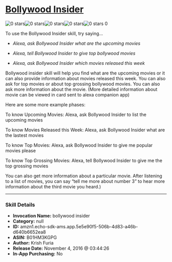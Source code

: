 # [Bollywood Insider](http://alexa.amazon.com/#skills/amzn1.echo-sdk-ams.app.5e5e90f5-506b-4d83-a46b-d640b6652ea8)
![0 stars](../../images/ic_star_border_black_18dp_1x.png)![0 stars](../../images/ic_star_border_black_18dp_1x.png)![0 stars](../../images/ic_star_border_black_18dp_1x.png)![0 stars](../../images/ic_star_border_black_18dp_1x.png)![0 stars](../../images/ic_star_border_black_18dp_1x.png) 0

To use the Bollywood Insider skill, try saying...

* *Alexa, ask Bollywood Insider what are the upcoming movies*

* *Alexa, tell Bollywood Insider to give top bollywood movies*

* *Alexa, ask Bollywood Insider which movies released this week*

Bollywood insider skill will help you find what are the upcoming movies or it can also provide information about movies released this week. You can also ask for top movies or about top grossing bollywood movies. You can also ask more information about the movie. (More detailed information about movie can be viewed in card sent to alexa companion app)

Here are some more example phases:

To know Upcoming Movies:
Alexa, ask Bollywood Insider to list the upcoming movies

To know Movies Released this Week:
Alexa, ask Bollywood Insider what are the lastest movies

To know Top Movies:
Alexa, ask Bollywood Insider to give me popular movies please

To know Top Grossing Movies:
Alexa, tell Bollywood Insider to give me the top grossing movies

You can also get more information about a particular movie. After listening to a list of movies, you can say “tell me more about number 3” to hear more information about the third movie you heard.)

***

### Skill Details

* **Invocation Name:** bollywood insider
* **Category:** null
* **ID:** amzn1.echo-sdk-ams.app.5e5e90f5-506b-4d83-a46b-d640b6652ea8
* **ASIN:** B01HM3KGPG
* **Author:** Krish Furia
* **Release Date:** November 4, 2016 @ 03:44:26
* **In-App Purchasing:** No
